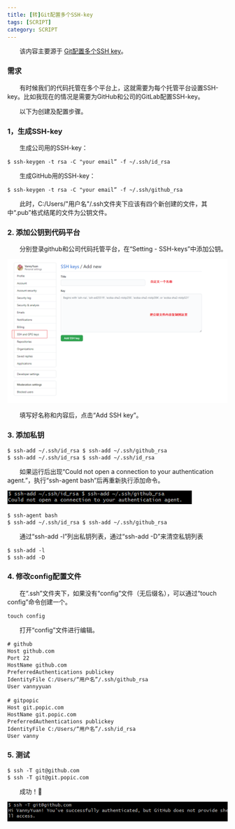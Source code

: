 ```yaml
---
title: [转]Git配置多个SSH-key
tags: [SCRIPT]
category: SCRIPT
---
```


&emsp;&emsp;该内容主要源于 [Git配置多个SSH key](https://blog.csdn.net/hao495430759/article/details/80673568)。

### 需求
&emsp;&emsp;有时候我们的代码托管在多个平台上，这就需要为每个托管平台设置SSH-key。比如我现在的情况是需要为GitHub和公司的GitLab配置SSH-key。

&emsp;&emsp;以下为创建及配置步骤。

### 1，生成SSH-key
&emsp;&emsp;生成公司用的SSH-key：
```
$ ssh-keygen -t rsa -C "your email” -f ~/.ssh/id_rsa
```
&emsp;&emsp;生成GitHub用的SSH-key：
```
$ ssh-keygen -t rsa -C "your email” -f ~/.ssh/github_rsa
```

&emsp;&emsp;此时，C:/Users/"用户名"/.ssh文件夹下应该有四个新创建的文件，其中“.pub”格式结尾的文件为公钥文件。

### 2. 添加公钥到代码平台
&emsp;&emsp;分别登录github和公司代码托管平台，在“Setting - SSH-keys”中添加公钥。

![]([转]Git配置多个SSH-key/公钥.png)

&emsp;&emsp;填写好名称和内容后，点击“Add SSH key”。

### 3. 添加私钥
```
$ ssh-add ~/.ssh/id_rsa $ ssh-add ~/.ssh/github_rsa
$ ssh-add ~/.ssh/id_rsa $ ssh-add ~/.ssh/id_rsa
```

&emsp;&emsp;如果运行后出现“Could not open a connection to your authentication agent.”，执行“ssh-agent bash”后再重新执行添加命令。

![]([转]Git配置多个SSH-key/not_connect.png)

```
$ ssh-agent bash
$ ssh-add ~/.ssh/id_rsa $ ssh-add ~/.ssh/github_rsa
```

&emsp;&emsp;通过“ssh-add -l”列出私钥列表，通过“ssh-add -D”来清空私钥列表
```
$ ssh-add -l
$ ssh-add -D
```

### 4. 修改config配置文件
&emsp;&emsp;在“.ssh”文件夹下，如果没有“config”文件（无后缀名），可以通过“touch config”命令创建一个。

```
touch config
```

&emsp;&emsp;打开“config”文件进行编辑。

```
# github
Host github.com
Port 22
HostName github.com
PreferredAuthentications publickey
IdentityFile C:/Users/“用户名”/.ssh/github_rsa
User vannyyuan
 
# gitpopic
Host git.popic.com
HostName git.popic.com
PreferredAuthentications publickey
IdentityFile C:/Users/“用户名”/.ssh/id_rsa
User vanny
```

### 5. 测试
```
$ ssh -T git@github.com
$ ssh -T git@git.popic.com
```

&emsp;&emsp;成功！🎉

![]([转]Git配置多个SSH-key/succeed.png)